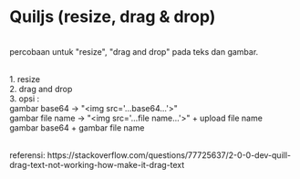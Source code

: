 # Quiljs (resize, drag & drop)

<br>
percobaan untuk "resize", "drag and drop" pada teks dan gambar.

<br>1. resize
<br>2. drag and drop
<br>3. opsi :
   <br>gambar base64 -> "\<img src='...base64...'\>"
   <br>gambar file name -> "\<img src='...file name...'\>" + upload file name
   <br>gambar base64 + gambar file name
   
<br>
referensi:
https://stackoverflow.com/questions/77725637/2-0-0-dev-quill-drag-text-not-working-how-make-it-drag-text
